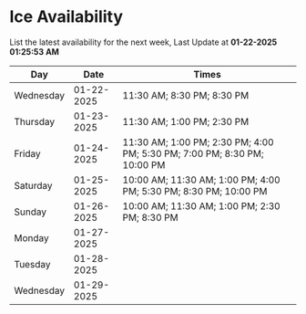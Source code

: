 # Ice Availability

List the latest availability for the next week, Last Update at **01-22-2025 01:25:53 AM**

| Day         | Date        | Times       |
| ----------- | ----------- | ----------- |
|Wednesday|01-22-2025|11:30 AM; 8:30 PM; 8:30 PM|
|Thursday|01-23-2025|11:30 AM; 1:00 PM; 2:30 PM|
|Friday|01-24-2025|11:30 AM; 1:00 PM; 2:30 PM; 4:00 PM; 5:30 PM; 7:00 PM; 8:30 PM; 10:00 PM|
|Saturday|01-25-2025|10:00 AM; 11:30 AM; 1:00 PM; 4:00 PM; 5:30 PM; 8:30 PM; 10:00 PM|
|Sunday|01-26-2025|10:00 AM; 11:30 AM; 1:00 PM; 2:30 PM; 8:30 PM|
|Monday|01-27-2025||
|Tuesday|01-28-2025||
|Wednesday|01-29-2025||
